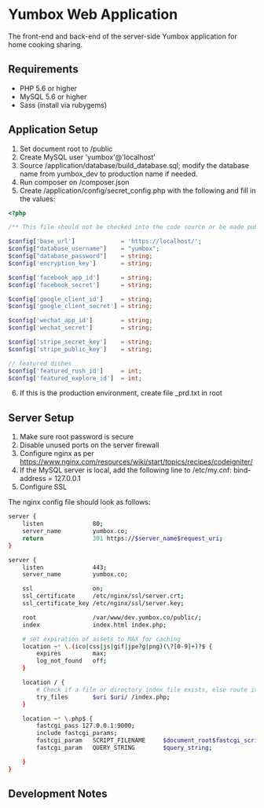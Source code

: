 # Yumbox Web Application #

The front-end and back-end of the server-side Yumbox application for home cooking sharing.

## Requirements ##

- PHP 5.6 or higher
- MySQL 5.6 or higher
- Sass (install via rubygems)

## Application Setup ##

1. Set document root to /public
2. Create MySQL user 'yumbox'@'localhost'
3. Source /application/database/build_database.sql; modify the database name from yumbox_dev to production name if needed.
4. Run composer on /composer.json
5. Create /application/config/secret_config.php with the following and fill in the values:

```php
<?php

/** This file should not be checked into the code source or be made public **/

$config['base_url'] 			= 'https://localhost/';
$config["database_username"] 	= "yumbox";
$config["database_password"] 	= string;
$config['encryption_key'] 		= string;

$config['facebook_app_id']		= string;
$config['facebook_secret']		= string;

$config['google_client_id']		= string;
$config['google_client_secret']	= string;

$config['wechat_app_id']		= string;
$config['wechat_secret']		= string;

$config['stripe_secret_key']	= string;
$config['stripe_public_key']	= string;

// featured dishes
$config['featured_rush_id']		= int;
$config['featured_explore_id']	= int;
```

6. If this is the production environment, create file _prd.txt in root

## Server Setup ##

1. Make sure root password is secure
2. Disable unused ports on the server firewall
3. Configure nginx as per https://www.nginx.com/resources/wiki/start/topics/recipes/codeigniter/
4. If the MySQL server is local, add the following line to /etc/my.cnf:
  bind-address = 127.0.0.1
5. Configure SSL

The nginx config file should look as follows:

```bash
server {
	listen				80;
	server_name			yumbox.co;
	return				301 https://$server_name$request_uri;
}

server {
    listen				443;
    server_name			yumbox.co;

    ssl					on;
    ssl_certificate 	/etc/nginx/ssl/server.crt;
    ssl_certificate_key	/etc/nginx/ssl/server.key;

    root 				/var/www/dev.yumbox.co/public/;
    index 				index.html index.php;

    # set expiration of assets to MAX for caching
    location ~* \.(ico|css|js|gif|jpe?g|png)(\?[0-9]+)?$ {
        expires 		max;
        log_not_found 	off;
    }

    location / {
        # Check if a file or directory index file exists, else route it to index.php.
        try_files 		$uri $uri/ /index.php;
    }

    location ~* \.php$ {
        fastcgi_pass 127.0.0.1:9000;
        include fastcgi_params;
        fastcgi_param	SCRIPT_FILENAME		$document_root$fastcgi_script_name;
        fastcgi_param	QUERY_STRING		$query_string;

    }
}
```

## Development Notes ##


